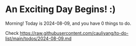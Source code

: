# An Exciting Day Begins! :)

Morning! Today is 2024-08-09, and you have 0 things to do.

Check https://raw.githubusercontent.com/cauliyang/to-do-list/main/todos/2024-08-09.md